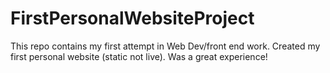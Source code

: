 # FirstPersonalWebsiteProject

This repo contains my first attempt in Web Dev/front end work. Created my first personal website (static not live). Was a great experience!

